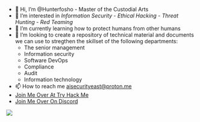 - 👋 Hi, I’m @Hunterfosho - Master of the Custodial Arts
- 👀 I’m interested in *Information Security* - *Ethical Hacking* - *Threat Hunting* - *Red Teaming*
- 🌱 I’m currently learning how to protect humans from other humans
- 💞️ I’m looking to create a repository of technical material and documents we can use to stregthen the skillset of the following departments:
  - The senior management
  - Information security
  - Software DevOps
  - Compliance
  - Audit
  - Information technology
- 📫 How to reach me aisecurityeast@proton.me
- [Join Me Over At Try Hack Me](https://tryhackme.com/dashboard)
- [Join Me Over On Discord](https://discord.com/channels/@me)
<!---
Hunterfosho/Hunterfosho is a ✨ special ✨ repository because its `README.md` (this file) appears on your GitHub profile.
You can click the Preview link to take a look at your changes.
--->
<img src="https://img.shields.io/github/last-commit/Hunterfosho/Hunterfosho.svg"/> </p>
